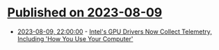 # [Published on 2023-08-09](index.md)

* [2023-08-09, 22:00:00](https://yro.slashdot.org/story/23/08/09/2030205/intels-gpu-drivers-now-collect-telemetry-including-how-you-use-your-computer?utm_source=rss1.0mainlinkanon&utm_medium=feed) - [Intel's GPU Drivers Now Collect Telemetry, Including 'How You Use Your Computer'](https://yro.slashdot.org/story/23/08/09/2030205/intels-gpu-drivers-now-collect-telemetry-including-how-you-use-your-computer?utm_source=rss1.0mainlinkanon&utm_medium=feed)
